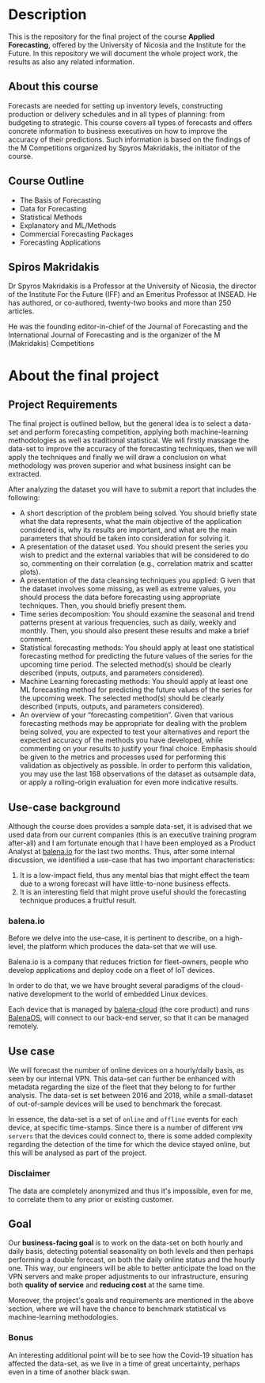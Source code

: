 # Description

This is the repository for the final project of the course **Applied Forecasting**, 
offered by the University of Nicosia and the Institute for the Future. In this repository we will document the whole project work, the results as also any related information.

## About this course

Forecasts are needed for setting up inventory levels, constructing production or delivery
schedules and in all types of planning: from budgeting to strategic. This course covers all
types of forecasts and offers concrete information to business executives on how to improve the accuracy of their predictions. Such information is based on the findings of the M Competitions organized by Spyros Makridakis, the initiator of the course.

## Course Outline

- The Basis of Forecasting
- Data for Forecasting
- Statistical Methods
- Explanatory and ML/Methods
- Commercial Forecasting Packages
- Forecasting Applications

## Spiros Makridakis

Dr Spyros Makridakis is a Professor at the University of Nicosia, the director of the Institute For the
Future (IFF) and an Emeritus Professor at INSEAD.
He has authored, or co-authored, twenty-two
books and more than 250 articles.

He was the founding editor-in-chief of the Journal of Forecasting and
the International Journal of Forecasting and is the organizer of the M
(Makridakis) Competitions

# About the final project

## Project Requirements

The final project is outlined bellow, but the general idea is to select a data-set and perform forecasting competition, applying both machine-learning methodologies as well as traditional statistical. We will firstly massage the data-set to improve the accuracy of the forecasting techniques, then we will apply the techniques and finally we will draw a conclusion on what methodology was proven superior and what business insight can be extracted.

After analyzing the dataset you will have to submit a report that includes the following:
   - A short description of the problem being solved. You should briefly state what the data represents, what the main objective of the application considered is, why its results are important, and what are the main parameters that should be taken into consideration for solving it.
   - A presentation of the dataset used. You should present the series you wish to predict and the external variables that will be considered to do so, commenting on their correlation (e.g., correlation matrix and scatter plots).
   - A presentation of the data cleansing techniques you applied: G iven that the dataset involves some missing, as well as extreme values, you should process the data before forecasting using appropriate techniques. Then, you should briefly present them.
   - Time series decomposition: You should examine the seasonal and trend patterns present at various frequencies, such as daily, weekly and monthly. Then, you should also present these results and make a brief comment.
   - Statistical forecasting methods: You should apply at least one statistical forecasting method for predicting the future values of the series for the upcoming time period. The selected method(s) should be clearly described (inputs, outputs, and
  parameters considered).
   - Machine Learning forecasting methods: You should apply at least one ML forecasting
  method for predicting the future values of the series for the upcoming week. The selected method(s) should be clearly described (inputs, outputs, and parameters considered).
   - An overview of your “forecasting competition”. Given that various forecasting methods may be appropriate for dealing with the problem being solved, you are expected to test your alternatives and report the expected accuracy of the methods you have developed, while commenting on your results to justify your final choice. Emphasis should be given to the metrics and processes used for performing this validation as objectively as possible. In order to perform this validation, you may use the last 168 observations of the dataset as outsample data, or apply a rolling-origin evaluation for even more indicative results.

## Use-case background

Although the course does provides a sample data-set, it is advised that we used data from our current companies (this is an executive training program after-all) and I am fortunate enough that I have been employed as a Product Analyst at [balena.io](https://balena.io) for the last two months. Thus, after some internal discussion, we identified a use-case that has two important characteristics:

1. It is a low-impact field, thus any mental bias that might effect the team due to a wrong forecast will have little-to-none business effects.
2. It is an interesting field that might prove useful should the forecasting technique produces a fruitful result.

### balena.io

Before we delve into the use-case, it is pertinent to describe, on a high-level, the platform which produces the data-set that we will use.

Balena.io is a company that reduces friction for fleet-owners, people who develop applications and deploy code on a fleet of IoT devices. 

In order to do that, we we have brought several paradigms of the cloud-native development to the world of embedded Linux devices.

Each device that is managed by [balena-cloud](https://www.balena.io/cloud/) (the core product) and runs [BalenaOS](https://www.balena.io/os/), will connect to our back-end server, so that it can be managed remotely.


## Use case

We will forecast the number of online devices on a hourly/daily basis, as seen by our internal VPN. This data-set can further be enhanced with metadata regarding the size of the fleet that they belong to for further analysis. The data-set is set between 2016 and 2018, while a small-dataset of out-of-sample devices will be used to benchmark the forecast.

In essence, the data-set is a set of `online` and `offline` events for each device, at specific time-stamps. Since there is a number of different `VPN servers` that the devices could connect to, there is some added complexity regarding the detection of the time for which the device stayed online, but this will be analysed as part of the project.

### Disclaimer
The data are completely anonymized and thus it's impossible, even for me, to correlate them to any prior or existing customer.

## Goal

Our **business-facing goal** is to work on the data-set on both hourly and daily basis, detecting potential seasonality on both levels and then perhaps performing a double forecast, on both the daily online status and the hourly one. This way, our engineers will be able to better anticipate the load on the VPN servers and make proper adjustments to our infrastructure, ensuring both **quality of service** and **reducing cost** at the same time.

Moreover, the project's goals and requirements are mentioned in the above section, where we will have the chance to benchmark statistical vs machine-learning methodologies.

### Bonus
An interesting additional point will be to see how the Covid-19 situation has affected the data-set, as we live in a time of great uncertainty, perhaps even in a time of another black swan.
 
